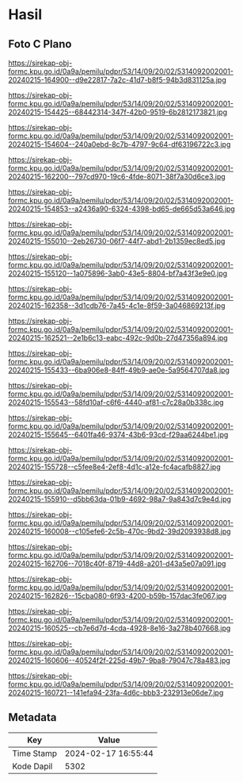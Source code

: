 # Hasil

## Foto C Plano

https://sirekap-obj-formc.kpu.go.id/0a9a/pemilu/pdpr/53/14/09/20/02/5314092002001-20240215-164900--d9e22817-7a2c-41d7-b8f5-94b3d831125a.jpg

https://sirekap-obj-formc.kpu.go.id/0a9a/pemilu/pdpr/53/14/09/20/02/5314092002001-20240215-154425--68442314-347f-42b0-9519-6b2812173821.jpg

https://sirekap-obj-formc.kpu.go.id/0a9a/pemilu/pdpr/53/14/09/20/02/5314092002001-20240215-154604--240a0ebd-8c7b-4797-9c64-df63196722c3.jpg

https://sirekap-obj-formc.kpu.go.id/0a9a/pemilu/pdpr/53/14/09/20/02/5314092002001-20240215-162200--797cd970-19c6-4fde-8071-38f7a30d6ce3.jpg

https://sirekap-obj-formc.kpu.go.id/0a9a/pemilu/pdpr/53/14/09/20/02/5314092002001-20240215-154853--a2436a90-6324-4398-bd65-de665d53a646.jpg

https://sirekap-obj-formc.kpu.go.id/0a9a/pemilu/pdpr/53/14/09/20/02/5314092002001-20240215-155010--2eb26730-06f7-44f7-abd1-2b1359ec8ed5.jpg

https://sirekap-obj-formc.kpu.go.id/0a9a/pemilu/pdpr/53/14/09/20/02/5314092002001-20240215-155120--1a075896-3ab0-43e5-8804-bf7a43f3e9e0.jpg

https://sirekap-obj-formc.kpu.go.id/0a9a/pemilu/pdpr/53/14/09/20/02/5314092002001-20240215-162358--3d1cdb76-7a45-4c1e-8f59-3a046869213f.jpg

https://sirekap-obj-formc.kpu.go.id/0a9a/pemilu/pdpr/53/14/09/20/02/5314092002001-20240215-162521--2e1b6c13-eabc-492c-9d0b-27d47356a894.jpg

https://sirekap-obj-formc.kpu.go.id/0a9a/pemilu/pdpr/53/14/09/20/02/5314092002001-20240215-155433--6ba906e8-84ff-49b9-ae0e-5a9564707da8.jpg

https://sirekap-obj-formc.kpu.go.id/0a9a/pemilu/pdpr/53/14/09/20/02/5314092002001-20240215-155543--58fd10af-c6f6-4440-af81-c7c28a0b338c.jpg

https://sirekap-obj-formc.kpu.go.id/0a9a/pemilu/pdpr/53/14/09/20/02/5314092002001-20240215-155645--6401fa46-9374-43b6-93cd-f29aa6244be1.jpg

https://sirekap-obj-formc.kpu.go.id/0a9a/pemilu/pdpr/53/14/09/20/02/5314092002001-20240215-155728--c5fee8e4-2ef8-4d1c-a12e-fc4acafb8827.jpg

https://sirekap-obj-formc.kpu.go.id/0a9a/pemilu/pdpr/53/14/09/20/02/5314092002001-20240215-155910--d5bb63da-01b9-4692-98a7-9a843d7c9e4d.jpg

https://sirekap-obj-formc.kpu.go.id/0a9a/pemilu/pdpr/53/14/09/20/02/5314092002001-20240215-160008--c105efe6-2c5b-470c-9bd2-39d2093938d8.jpg

https://sirekap-obj-formc.kpu.go.id/0a9a/pemilu/pdpr/53/14/09/20/02/5314092002001-20240215-162706--7018c40f-8719-44d8-a201-d43a5e07a091.jpg

https://sirekap-obj-formc.kpu.go.id/0a9a/pemilu/pdpr/53/14/09/20/02/5314092002001-20240215-162826--15cba080-6f93-4200-b59b-157dac3fe067.jpg

https://sirekap-obj-formc.kpu.go.id/0a9a/pemilu/pdpr/53/14/09/20/02/5314092002001-20240215-160525--cb7e6d7d-4cda-4928-8e16-3a278b407668.jpg

https://sirekap-obj-formc.kpu.go.id/0a9a/pemilu/pdpr/53/14/09/20/02/5314092002001-20240215-160606--40524f2f-225d-49b7-9ba8-79047c78a483.jpg

https://sirekap-obj-formc.kpu.go.id/0a9a/pemilu/pdpr/53/14/09/20/02/5314092002001-20240215-160721--141efa94-23fa-4d6c-bbb3-232913e06de7.jpg


## Metadata

| Key        | Value               |
| ---------- | ------------------- |
| Time Stamp | 2024-02-17 16:55:44 |
| Kode Dapil | 5302                |



